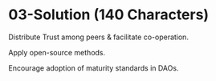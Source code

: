 # 03-Solution (140 Characters)

Distribute Trust among peers & facilitate co-operation.

Apply open-source methods.

Encourage adoption of maturity standards in DAOs.

